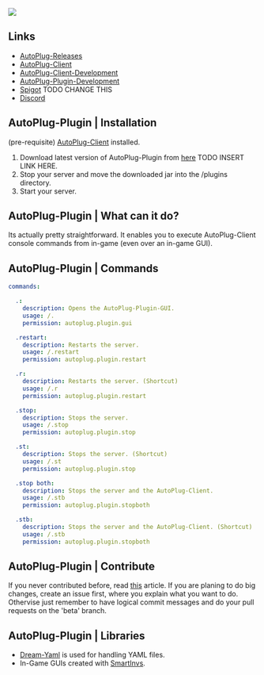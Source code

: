 ![](https://rapidus-info.webnode.com/_files/200000003-4d08d4d08f/AutoPlug%20GitHub%20Header%20800x80.png)
## Links
- [AutoPlug-Releases](https://github.com/Osiris-Team/AutoPlug-Releases)
- [AutoPlug-Client](https://github.com/Osiris-Team/AutoPlug-Client)
- [AutoPlug-Client-Development](https://bit.ly/acprogress)
- [AutoPlug-Plugin-Development](https://bit.ly/approgress)
- [Spigot](https://www.spigotmc.org/members/osiristeam.935748/) TODO CHANGE THIS
- [Discord](https://discord.com/invite/GGNmtCC)

## AutoPlug-Plugin | Installation
(pre-requisite) [AutoPlug-Client](https://www.spigotmc.org/resources/autoplug-automatic-plugin-server-java-self-updater.78414/) installed.
 1. Download latest version of AutoPlug-Plugin from [here]() TODO INSERT LINK HERE.
 2. Stop your server and move the downloaded jar into the /plugins directory.
 3. Start your server.

## AutoPlug-Plugin | What can it do?
Its actually pretty straightforward. It enables you to execute AutoPlug-Client console commands from in-game (even over an in-game GUI).

## AutoPlug-Plugin | Commands
```yaml
commands:

  .:
    description: Opens the AutoPlug-Plugin-GUI.
    usage: /.
    permission: autoplug.plugin.gui

  .restart:
    description: Restarts the server.
    usage: /.restart
    permission: autoplug.plugin.restart

  .r:
    description: Restarts the server. (Shortcut)
    usage: /.r
    permission: autoplug.plugin.restart

  .stop:
    description: Stops the server.
    usage: /.stop
    permission: autoplug.plugin.stop

  .st:
    description: Stops the server. (Shortcut)
    usage: /.st
    permission: autoplug.plugin.stop

  .stop both:
    description: Stops the server and the AutoPlug-Client.
    usage: /.stb
    permission: autoplug.plugin.stopboth

  .stb:
    description: Stops the server and the AutoPlug-Client. (Shortcut)
    usage: /.stb
    permission: autoplug.plugin.stopboth
```

## AutoPlug-Plugin | Contribute
If you never contributed before, read [this](https://akrabat.com/the-beginners-guide-to-contributing-to-a-github-project/) article. 
If you are planing to do big changes, create an issue first, where you explain what you want to do.
Othervise just remember to have logical commit messages and do your pull requests on the 'beta' branch.

## AutoPlug-Plugin | Libraries
- [Dream-Yaml](https://github.com/Osiris-Team/Dream-Yaml) is used for handling YAML files.
- In-Game GUIs created with [SmartInvs](https://github.com/MinusKube/SmartInvs).
